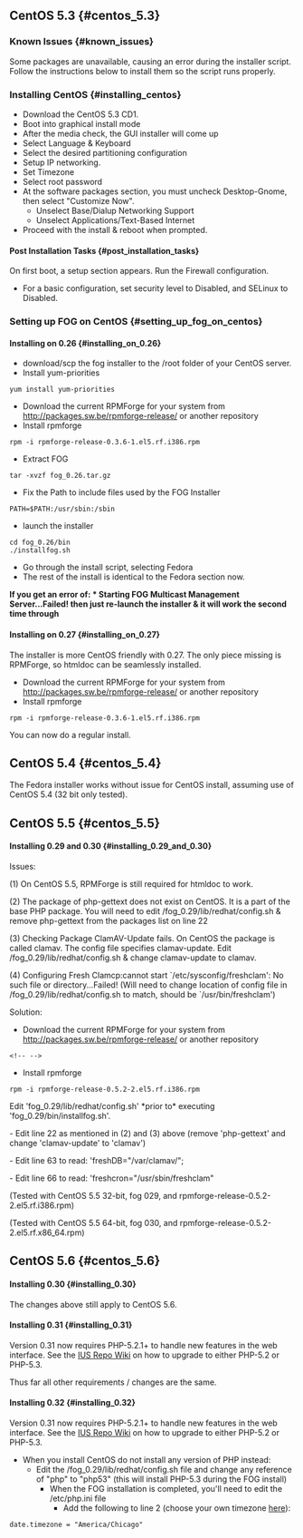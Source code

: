 ## CentOS 5.3 {#centos_5.3}

### Known Issues {#known_issues}

Some packages are unavailable, causing an error during the installer
script. Follow the instructions below to install them so the script runs
properly.

### Installing CentOS {#installing_centos}

-   Download the CentOS 5.3 CD1.
-   Boot into graphical install mode
-   After the media check, the GUI installer will come up
-   Select Language & Keyboard
-   Select the desired partitioning configuration
-   Setup IP networking.
-   Set Timezone
-   Select root password
-   At the software packages section, you must uncheck Desktop-Gnome,
    then select \"Customize Now\".
    -   Unselect Base/Dialup Networking Support
    -   Unselect Applications/Text-Based Internet
-   Proceed with the install & reboot when prompted.

#### Post Installation Tasks {#post_installation_tasks}

On first boot, a setup section appears. Run the Firewall configuration.

-   For a basic configuration, set security level to Disabled, and
    SELinux to Disabled.

### Setting up FOG on CentOS {#setting_up_fog_on_centos}

#### Installing on 0.26 {#installing_on_0.26}

-   download/scp the fog installer to the /root folder of your CentOS
    server.
-   Install yum-priorities

`yum install yum-priorities`

-   Download the current RPMForge for your system from
    <http://packages.sw.be/rpmforge-release/> or another repository
-   Install rpmforge

`rpm -i rpmforge-release-0.3.6-1.el5.rf.i386.rpm`

-   Extract FOG

`tar -xvzf fog_0.26.tar.gz`

-   Fix the Path to include files used by the FOG Installer

`PATH=$PATH:/usr/sbin:/sbin`

-   launch the installer

`cd fog_0.26/bin`\
`./installfog.sh`

-   Go through the install script, selecting Fedora
-   The rest of the install is identical to the Fedora section now.

**If you get an error of: \* Starting FOG Multicast Management
Server\...Failed! then just re-launch the installer & it will work the
second time through**

#### Installing on 0.27 {#installing_on_0.27}

The installer is more CentOS friendly with 0.27. The only piece missing
is RPMForge, so htmldoc can be seamlessly installed.

-   Download the current RPMForge for your system from
    <http://packages.sw.be/rpmforge-release/> or another repository
-   Install rpmforge

`rpm -i rpmforge-release-0.3.6-1.el5.rf.i386.rpm`

You can now do a regular install.

## CentOS 5.4 {#centos_5.4}

The Fedora installer works without issue for CentOS install, assuming
use of CentOS 5.4 (32 bit only tested).

## CentOS 5.5 {#centos_5.5}

#### Installing 0.29 and 0.30 {#installing_0.29_and_0.30}

Issues:

\(1\) On CentOS 5.5, RPMForge is still required for htmldoc to work.

\(2\) The package of php-gettext does not exist on CentOS. It is a part
of the base PHP package. You will need to edit
/fog_0.29/lib/redhat/config.sh & remove php-gettext from the packages
list on line 22

\(3\) Checking Package ClamAV-Update fails. On CentOS the package is
called clamav. The config file specifies clamav-update. Edit
/fog_0.29/lib/redhat/config.sh & change clamav-update to clamav.

\(4\) Configuring Fresh Clamcp:cannot start
\`/etc/sysconfig/freshclam\': No such file or directory\...Failed! (Will
need to change location of config file in /fog_0.29/lib/redhat/config.sh
to match, should be \`/usr/bin/freshclam\')

Solution:

-   Download the current RPMForge for your system from
    <http://packages.sw.be/rpmforge-release/> or another repository

```{=html}
<!-- -->
```
-   Install rpmforge

`rpm -i rpmforge-release-0.5.2-2.el5.rf.i386.rpm`

Edit \'fog_0.29/lib/redhat/config.sh\' \*prior to\* executing
\'fog_0.29/bin/installfog.sh\'.

\- Edit line 22 as mentioned in (2) and (3) above (remove
\'php-gettext\' and change \'clamav-update\' to \'clamav\')

\- Edit line 63 to read: \'freshDB=\"/var/clamav/\";

\- Edit line 66 to read: \'freshcron=\"/usr/sbin/freshclam\"

(Tested with CentOS 5.5 32-bit, fog 029, and
rpmforge-release-0.5.2-2.el5.rf.i386.rpm)

(Tested with CentOS 5.5 64-bit, fog 030, and
rpmforge-release-0.5.2-2.el5.rf.x86_64.rpm)

## CentOS 5.6 {#centos_5.6}

#### Installing 0.30 {#installing_0.30}

The changes above still apply to CentOS 5.6.

#### Installing 0.31 {#installing_0.31}

Version 0.31 now requires PHP-5.2.1+ to handle new features in the web
interface. See the [IUS Repo
Wiki](http://wiki.iuscommunity.org/Doc/ClientUsageGuide) on how to
upgrade to either PHP-5.2 or PHP-5.3.

Thus far all other requirements / changes are the same.

#### Installing 0.32 {#installing_0.32}

Version 0.31 now requires PHP-5.2.1+ to handle new features in the web
interface. See the [IUS Repo
Wiki](http://wiki.iuscommunity.org/Doc/ClientUsageGuide) on how to
upgrade to either PHP-5.2 or PHP-5.3.

-   When you install CentOS do not install any version of PHP instead:
    -   Edit the /fog_0.29/lib/redhat/config.sh file and change any
        reference of \"php\" to \"php53\" (this will install PHP-5.3
        during the FOG install)
        -   When the FOG installation is completed, you\'ll need to edit
            the /etc/php.ini file
            -   Add the following to line 2 (choose your own timezone
                [here](http://www.php.net/manual/en/timezones.php)):

`date.timezone = "America/Chicago"`
